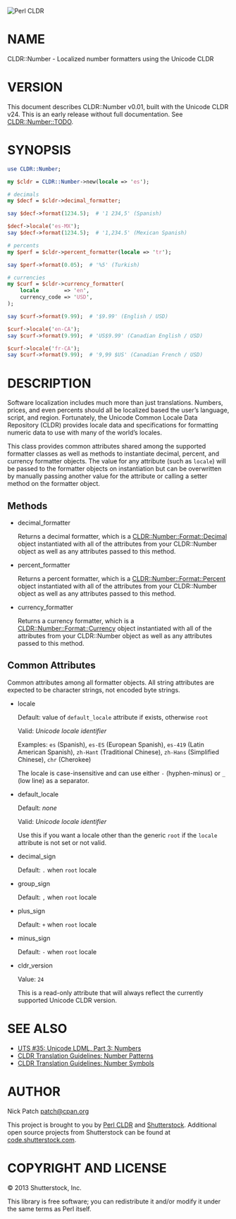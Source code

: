 ![Perl CLDR](https://www.gravatar.com/avatar/656f15a25eff4437f5a82e7c929f41dd?s=96)

# NAME

CLDR::Number - Localized number formatters using the Unicode CLDR

# VERSION

This document describes CLDR::Number v0.01, built with the Unicode CLDR v24.
This is an early release without full documentation. See [CLDR::Number::TODO](https://metacpan.org/pod/CLDR::Number::TODO).

# SYNOPSIS

```perl
use CLDR::Number;

my $cldr = CLDR::Number->new(locale => 'es');

# decimals
my $decf = $cldr->decimal_formatter;

say $decf->format(1234.5);  # '1 234,5' (Spanish)

$decf->locale('es-MX');
say $decf->format(1234.5);  # '1,234.5' (Mexican Spanish)

# percents
my $perf = $cldr->percent_formatter(locale => 'tr');

say $perf->format(0.05);  # '%5' (Turkish)

# currencies
my $curf = $cldr->currency_formatter(
    locale        => 'en',
    currency_code => 'USD',
);

say $curf->format(9.99);  # '$9.99' (English / USD)

$curf->locale('en-CA');
say $curf->format(9.99);  # 'US$9.99' (Canadian English / USD)

$curf->locale('fr-CA');
say $curf->format(9.99);  # '9,99 $US' (Canadian French / USD)
```

# DESCRIPTION

Software localization includes much more than just translations. Numbers,
prices, and even percents should all be localized based the user’s language,
script, and region. Fortunately, the Unicode Common Locale Data Repository
(CLDR) provides locale data and specifications for formatting numeric data to
use with many of the world’s locales.

This class provides common attributes shared among the supported formatter
classes as well as methods to instantiate decimal, percent, and currency
formatter objects. The value for any attribute (such as `locale`) will be
passed to the formatter objects on instantiation but can be overwritten by
manually passing another value for the attribute or calling a setter method on
the formatter object.

## Methods

- decimal\_formatter

    Returns a decimal formatter, which is a [CLDR::Number::Format::Decimal](https://metacpan.org/pod/CLDR::Number::Format::Decimal) object
    instantiated with all of the attributes from your CLDR::Number object as well as
    any attributes passed to this method.

- percent\_formatter

    Returns a percent formatter, which is a [CLDR::Number::Format::Percent](https://metacpan.org/pod/CLDR::Number::Format::Percent) object
    instantiated with all of the attributes from your CLDR::Number object as well as
    any attributes passed to this method.

- currency\_formatter

    Returns a currency formatter, which is a [CLDR::Number::Format::Currency](https://metacpan.org/pod/CLDR::Number::Format::Currency)
    object instantiated with all of the attributes from your CLDR::Number object as
    well as any attributes passed to this method.

## Common Attributes

Common attributes among all formatter objects. All string attributes are
expected to be character strings, not encoded byte strings.

- locale

    Default: value of `default_locale` attribute if exists, otherwise `root`

    Valid: _Unicode locale identifier_

    Examples: `es` (Spanish), `es-ES` (European Spanish), `es-419` (Latin
    American Spanish), `zh-Hant` (Traditional Chinese), `zh-Hans` (Simplified
    Chinese), `chr` (Cherokee)

    The locale is case-insensitive and can use either `-` (hyphen-minus) or `_`
    (low line) as a separator.

- default\_locale

    Default: _none_

    Valid: _Unicode locale identifier_

    Use this if you want a locale other than the generic `root` if the `locale`
    attribute is not set or not valid.

- decimal\_sign

    Default: `.` when `root` locale

- group\_sign

    Default: `,` when `root` locale

- plus\_sign

    Default: `+` when `root` locale

- minus\_sign

    Default: `-` when `root` locale

- cldr\_version

    Value: `24`

    This is a read-only attribute that will always reflect the currently supported
    Unicode CLDR version.

# SEE ALSO

- [UTS #35: Unicode LDML, Part 3: Numbers](http://www.unicode.org/reports/tr35/tr35-numbers.html)
- [CLDR Translation Guidelines: Number Patterns](http://cldr.unicode.org/translation/number-patterns)
- [CLDR Translation Guidelines: Number Symbols](http://cldr.unicode.org/translation/number-symbols)

# AUTHOR

Nick Patch <patch@cpan.org>

This project is brought to you by [Perl CLDR](http://perl-cldr.github.io/) and
[Shutterstock](http://www.shutterstock.com/). Additional open source projects
from Shutterstock can be found at
[code.shutterstock.com](http://code.shutterstock.com/).

# COPYRIGHT AND LICENSE

© 2013 Shutterstock, Inc.

This library is free software; you can redistribute it and/or modify it under
the same terms as Perl itself.
